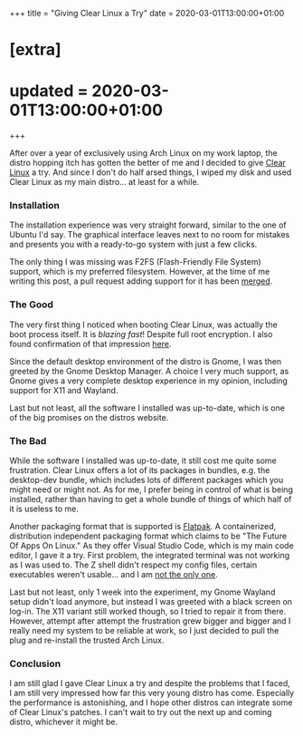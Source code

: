 +++
title = "Giving Clear Linux a Try"
date = 2020-03-01T13:00:00+01:00

# [extra]
# updated = 2020-03-01T13:00:00+01:00
+++

After over a year of exclusively using Arch Linux on my work laptop, the distro hopping itch has gotten the better of me and I decided to give [Clear Linux](https://clearlinux.org/) a try. And since I don't do half arsed things, I wiped my disk and used Clear Linux as my main distro... at least for a while.

<!-- more -->

###  Installation
The installation experience was very straight forward, similar to the one of Ubuntu I'd say. The graphical interface leaves next to no room for mistakes and presents you with a ready-to-go system with just a few clicks.

The only thing I was missing was F2FS (Flash-Friendly File System) support, which is my preferred filesystem. However, at the time of me writing this post, a pull request adding support for it has been [merged](https://github.com/clearlinux/clr-installer/pull/654#event-3079095310). 

###  The Good
The very first thing I noticed when booting Clear Linux, was actually the boot process itself. It is *blazing fast*! Despite full root encryption. I also found confirmation of that impression [here](https://phoronix.com/scan.php?page=news_item&px=Clear-Linux-Kernel-3s-to-300ms).

Since the default desktop environment of the distro is Gnome, I was then greeted by the Gnome Desktop Manager. A choice I very much support, as Gnome gives a very complete desktop experience in my opinion, including support for X11 and Wayland.

Last but not least, all the software I installed was up-to-date, which is one of the big promises on the distros website.

### The Bad
While the software I installed was up-to-date, it still cost me quite some frustration. Clear Linux offers a lot of its packages in bundles, e.g. the desktop-dev bundle, which includes lots of different packages which you might need or might not. As for me, I prefer being in control of what is being installed, rather than having to get a whole bundle of things of which half of it is useless to me.

Another packaging format that is supported is [Flatpak](https://flatpak.org/). A containerized, distribution independent packaging format which claims to be "The Future Of Apps On Linux." As they offer Visual Studio Code, which is my main code editor, I gave it a try. First problem, the integrated terminal was not working as I was used to. The Z shell didn't respect my config files, certain executables weren't usable... and I am [not the only one](https://github.com/Microsoft/vscode/issues/44646).

Last but not least, only 1 week into the experiment, my Gnome Wayland setup didn't load anymore, but instead I was greeted with a black screen on log-in. The X11 variant still worked though, so I tried to repair it from there. However, attempt after attempt the frustration grew bigger and bigger and I really need my system to be reliable at work, so I just decided to pull the plug and re-install the trusted Arch Linux.

### Conclusion
I am still glad I gave Clear Linux a try and despite the problems that I faced, I am still very impressed how far this very young distro has come. Especially the performance is astonishing, and I hope other distros can integrate some of Clear Linux's patches. I can't wait to try out the next up and coming distro, whichever it might be.